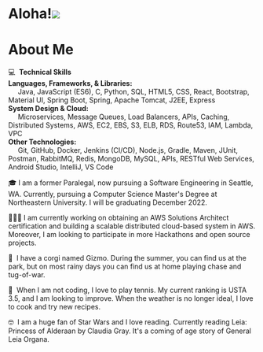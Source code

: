 Aloha!![](https://user-images.githubusercontent.com/18350557/176309783-0785949b-9127-417c-8b55-ab5a4333674e.gif)
=========================================================================================================================================

About Me
=========================================================================================================================================
💻&nbsp; <b>Technical Skills</b><br>
<b>Languages, Frameworks, & Libraries:</b><br>
&nbsp;&nbsp;&nbsp;&nbsp; Java, JavaScript (ES6), C, Python, SQL, HTML5, CSS, React, Bootstrap, Material UI, Spring Boot, Spring, Apache Tomcat, J2EE, Express <br>
<b>System Design & Cloud:</b><br>
&nbsp;&nbsp;&nbsp;&nbsp; Microservices, Message Queues, Load Balancers, APIs, Caching, Distributed Systems, AWS, EC2, EBS, S3, ELB, RDS, Route53, IAM, Lambda, VPC <br>
<b>Other Technologies:</b> <br>
&nbsp;&nbsp;&nbsp;&nbsp; Git, GitHub, Docker, Jenkins (CI/CD), Node.js, Gradle, Maven, JUnit, Postman, RabbitMQ, Redis, MongoDB, MySQL, APIs, RESTful Web Services, Android Studio, IntelliJ, VS Code


🎓 I am a former Paralegal, now pursuing a Software Engineering in Seattle, WA. Currently, pursuing a Computer Science Master's Degree at 
Northeastern University. I will be graduating December 2022.

👩🏽‍💻 I am currently working on obtaining an AWS Solutions Architect certification and building a scalable distributed cloud-based system in AWS. Moreover, I am looking to participate in more Hackathons and open source projects. 

🐶&nbsp; I have a corgi named Gizmo. During the summer, you can find us at the park, but on most rainy days you can find us at home playing chase and tug-of-war. 

🎾&nbsp; When I am not coding, I love to play tennis. My current ranking is USTA 3.5, and I am looking to improve. When the weather is no longer ideal, I love to cook and try new recipes. 

🤓&nbsp; I am a huge fan of Star Wars and I love reading. Currently reading Leia: Princess of Alderaan by Claudia Gray. It's a coming of age story of General Leia Organa. 


